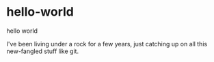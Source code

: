 hello-world
===========

hello world

I've been living under a rock for a few years, just catching up on all this new-fangled stuff like git.
